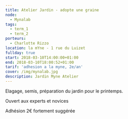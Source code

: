 ```yaml
---
title: Atelier Jardin - adopte une graine
node:
  - Mynalab
tags:
  - term_1
  - term_2
porteurs:
  - Charlotte Rizzo
location: la mYne - 1 rue du Luizet
fullday: true
start: 2018-03-10T14:00:00+01:00
end: 2018-03-10T18:00:52+01:00
tarif: 'adhesion a la myne, 2e/an'
cover: /img/mynalab.jpg
description: Jardin Myne Atelier
---
```

Elagage, semis, préparation du jardin pour le printemps. 

Ouvert aux experts et novices

Adhésion 2€ fortement suggérée
